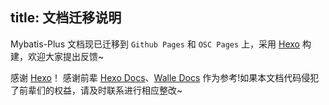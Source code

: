 title: 文档迁移说明
---

Mybatis-Plus 文档现已迁移到 `Github Pages` 和 `OSC Pages` 上，采用 [Hexo] 构建，欢迎大家提出反馈~

感谢 [Hexo]！
感谢前辈 [Hexo Docs]、[Walle Docs] 作为参考!如果本文档代码侵犯了前辈们的权益，请及时联系进行相应整改~

[Hexo]: https://github.com/hexojs/hexo
[Hexo Docs]: https://github.com/hexojs/site
[Walle Docs]: https://github.com/meolu/docs